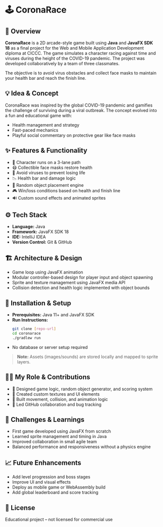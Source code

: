 
# 🕹️ CoronaRace

## 🧭 Overview
**CoronaRace** is a 2D arcade-style game built using **Java** and **JavaFX SDK 18** as a final project for the Web and Mobile Application Development diploma at CICCC. The game simulates a character racing against time and viruses during the height of the COVID-19 pandemic. The project was developed collaboratively by a team of three classmates.

The objective is to avoid virus obstacles and collect face masks to maintain your health bar and reach the finish line.

## 💡 Idea & Concept
CoronaRace was inspired by the global COVID-19 pandemic and gamifies the challenge of surviving during a viral outbreak. The concept evolved into a fun and educational game with:
- Health management and strategy
- Fast-paced mechanics
- Playful social commentary on protective gear like face masks

## ✨ Features & Functionality
- 🧍 Character runs on a 3-lane path
- 😷 Collectible face masks restore health
- 🦠 Avoid viruses to prevent losing life
- 📉 Health bar and damage logic
- 🔁 Random object placement engine
- 🎮 Win/loss conditions based on health and finish line
- 🔊 Custom sound effects and animated sprites

## ⚙️ Tech Stack
- **Language:** Java
- **Framework:** JavaFX SDK 18
- **IDE:** IntelliJ IDEA
- **Version Control:** Git & GitHub

## 🏗 Architecture & Design
- Game loop using JavaFX animation
- Modular controller-based design for player input and object spawning
- Sprite and texture management using JavaFX media API
- Collision detection and health logic implemented with object bounds

## 🚀 Installation & Setup
- **Prerequisites:** Java 11+ and JavaFX SDK
- **Run Instructions:**
  ```bash
  git clone [repo-url]
  cd coronarace
  ./gradlew run
  ```
- No database or server setup required

> **Note:** Assets (images/sounds) are stored locally and mapped to sprite layers.

## 🧑‍💻 My Role & Contributions
- 💼 Designed game logic, random object generator, and scoring system
- 🎨 Created custom textures and UI elements
- 🧠 Built movement, collision, and animation logic
- 🤝 Led GitHub collaboration and bug tracking

## 🧗 Challenges & Learnings
- First game developed using JavaFX from scratch
- Learned sprite management and timing in Java
- Improved collaboration in small agile team
- Balanced performance and responsiveness without a physics engine

## 📈 Future Enhancements
- Add level progression and boss stages
- Improve UI and visual effects
- Deploy as mobile game or WebAssembly build
- Add global leaderboard and score tracking

## 🪪 License
Educational project – not licensed for commercial use